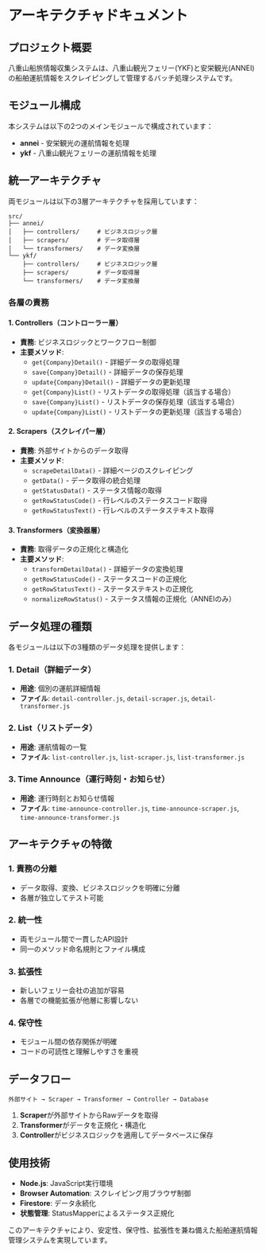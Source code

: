 # アーキテクチャドキュメント

## プロジェクト概要

八重山船旅情報収集システムは、八重山観光フェリー(YKF)と安栄観光(ANNEI)の船舶運航情報をスクレイピングして管理するバッチ処理システムです。

## モジュール構成

本システムは以下の2つのメインモジュールで構成されています：

- **annei** - 安栄観光の運航情報を処理
- **ykf** - 八重山観光フェリーの運航情報を処理

## 統一アーキテクチャ

両モジュールは以下の3層アーキテクチャを採用しています：

```
src/
├── annei/
│   ├── controllers/     # ビジネスロジック層
│   ├── scrapers/        # データ取得層
│   └── transformers/    # データ変換層
└── ykf/
    ├── controllers/     # ビジネスロジック層
    ├── scrapers/        # データ取得層
    └── transformers/    # データ変換層
```

### 各層の責務

#### 1. Controllers（コントローラー層）
- **責務**: ビジネスロジックとワークフロー制御
- **主要メソッド**:
  - `get{Company}Detail()` - 詳細データの取得処理
  - `save{Company}Detail()` - 詳細データの保存処理
  - `update{Company}Detail()` - 詳細データの更新処理
  - `get{Company}List()` - リストデータの取得処理（該当する場合）
  - `save{Company}List()` - リストデータの保存処理（該当する場合）
  - `update{Company}List()` - リストデータの更新処理（該当する場合）

#### 2. Scrapers（スクレイパー層）
- **責務**: 外部サイトからのデータ取得
- **主要メソッド**:
  - `scrapeDetailData()` - 詳細ページのスクレイピング
  - `getData()` - データ取得の統合処理
  - `getStatusData()` - ステータス情報の取得
  - `getRowStatusCode()` - 行レベルのステータスコード取得
  - `getRowStatusText()` - 行レベルのステータステキスト取得

#### 3. Transformers（変換器層）
- **責務**: 取得データの正規化と構造化
- **主要メソッド**:
  - `transformDetailData()` - 詳細データの変換処理
  - `getRowStatusCode()` - ステータスコードの正規化
  - `getRowStatusText()` - ステータステキストの正規化
  - `normalizeRowStatus()` - ステータス情報の正規化（ANNEIのみ）

## データ処理の種類

各モジュールは以下の3種類のデータ処理を提供します：

### 1. Detail（詳細データ）
- **用途**: 個別の運航詳細情報
- **ファイル**: `detail-controller.js`, `detail-scraper.js`, `detail-transformer.js`

### 2. List（リストデータ）
- **用途**: 運航情報の一覧
- **ファイル**: `list-controller.js`, `list-scraper.js`, `list-transformer.js`

### 3. Time Announce（運行時刻・お知らせ）
- **用途**: 運行時刻とお知らせ情報
- **ファイル**: `time-announce-controller.js`, `time-announce-scraper.js`, `time-announce-transformer.js`

## アーキテクチャの特徴

### 1. 責務の分離
- データ取得、変換、ビジネスロジックを明確に分離
- 各層が独立してテスト可能

### 2. 統一性
- 両モジュール間で一貫したAPI設計
- 同一のメソッド命名規則とファイル構成

### 3. 拡張性
- 新しいフェリー会社の追加が容易
- 各層での機能拡張が他層に影響しない

### 4. 保守性
- モジュール間の依存関係が明確
- コードの可読性と理解しやすさを重視

## データフロー

```
外部サイト → Scraper → Transformer → Controller → Database
```

1. **Scraper**が外部サイトからRawデータを取得
2. **Transformer**がデータを正規化・構造化
3. **Controller**がビジネスロジックを適用してデータベースに保存

## 使用技術

- **Node.js**: JavaScript実行環境
- **Browser Automation**: スクレイピング用ブラウザ制御
- **Firestore**: データ永続化
- **状態管理**: StatusMapperによるステータス正規化

このアーキテクチャにより、安定性、保守性、拡張性を兼ね備えた船舶運航情報管理システムを実現しています。